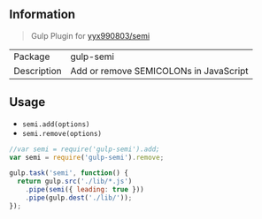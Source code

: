 ## Information

> Gulp Plugin for [yyx990803/semi](https://github.com/yyx990803/semi)

<table>
  <tr>
    <td>Package</td><td>gulp-semi</td>
  </tr>
  <tr>
    <td>Description</td>
    <td>Add or remove SEMICOLONs in JavaScript</td>
  </tr>
</table>

## Usage

- `semi.add(options)`
- `semi.remove(options)`

```javascript
//var semi = require('gulp-semi').add;
var semi = require('gulp-semi').remove;

gulp.task('semi', function() {
  return gulp.src('./lib/*.js')
    .pipe(semi({ leading: true }))
    .pipe(gulp.dest('./lib/'));
});
```
